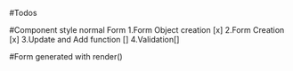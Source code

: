 #Todos

#Component style normal Form
  1.Form Object creation [x]
  2.Form Creation [x]
  3.Update and Add function []
  4.Validation[]

#Form generated with render()